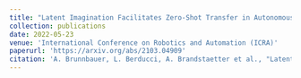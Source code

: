 ```yaml
---
title: "Latent Imagination Facilitates Zero-Shot Transfer in Autonomous Racing"
collection: publications
date: 2022-05-23
venue: 'International Conference on Robotics and Automation (ICRA)'
paperurl: 'https://arxiv.org/abs/2103.04909'
citation: 'A. Brunnbauer, L. Berducci, A. Brandstaetter et al., "Latent Imagination Facilitates Zero-Shot Transfer in Autonomous Racing," 2022 International Conference on Robotics and Automation (ICRA), 2022, pp. 7513-7520, doi: 10.1109/ICRA46639.2022.9811650.'
---
```

